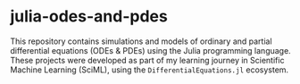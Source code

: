 # julia-odes-and-pdes
This repository contains simulations and models of ordinary and partial differential equations (ODEs &amp; PDEs) using the Julia programming language. These projects were developed as part of my learning journey in Scientific Machine Learning (SciML), using the `DifferentialEquations.jl` ecosystem.
